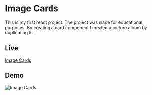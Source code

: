 # Image Cards

This is my first react project.
The project was made for educational purposes.
By creating a card component
 I created a picture album by duplicating it.
 
 ## Live
[Image Cards](https://codesari.github.io/image-cards-react/)
 
## Demo
![Image Cards](Animation.gif)


